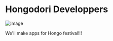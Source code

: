 # Hongodori Developpers

![image](https://user-images.githubusercontent.com/91722200/152088754-43d3e062-95e7-4c93-b10e-f258494f3669.png)

We'll make apps for Hongo festival!!!